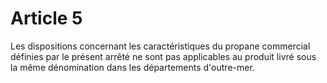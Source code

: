 # Article 5

Les dispositions concernant les caractéristiques du propane commercial définies par le présent arrêté ne sont pas applicables au produit livré sous la même dénomination dans les départements d'outre-mer.
